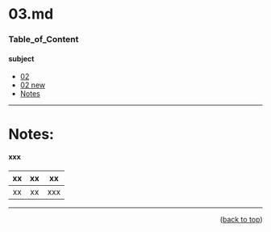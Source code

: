 <a name="topage"></a>

# 03.md

### Table_of_Content

#### subject
* [02](02.md)
* <a href="02.md" target="new">02 new</a>  
* [Notes](#Notes)


----

# Notes:

#### xxx
| xx | xx | xx | 
| :-: | :-: |  :-: | 
| xx | xx | xxx  |

----

<p align="right">(<a href="#topage">back to top</a>)</p>
<br/>
<br/>
